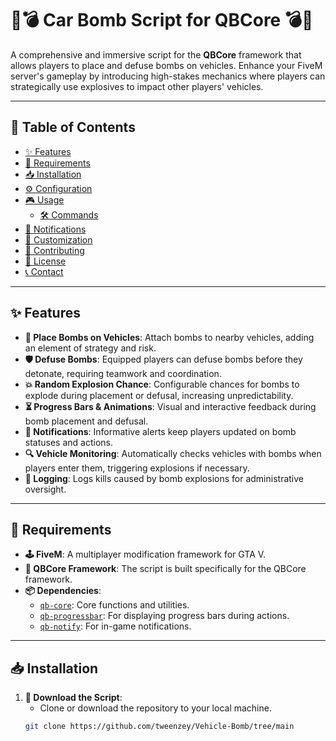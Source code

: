 # 🚗💣 Car Bomb Script for QBCore 💣🚗

A comprehensive and immersive script for the **QBCore** framework that allows players to place and defuse bombs on vehicles. Enhance your FiveM server's gameplay by introducing high-stakes mechanics where players can strategically use explosives to impact other players' vehicles.

---

## 📜 Table of Contents

- [✨ Features](#✨-features)
- [🔧 Requirements](#🔧-requirements)
- [📥 Installation](#📥-installation)
- [⚙️ Configuration](#⚙️-configuration)
- [🎮 Usage](#🎮-usage)
  - [🛠️ Commands](#🛠️-commands)
- [🔔 Notifications](#🔔-notifications)
- [🎨 Customization](#🎨-customization)
- [🤝 Contributing](#🤝-contributing)
- [📄 License](#📄-license)
- [📞 Contact](#📞-contact)

---

## ✨ Features

- **🚗 Place Bombs on Vehicles**: Attach bombs to nearby vehicles, adding an element of strategy and risk.
- **🛡️ Defuse Bombs**: Equipped players can defuse bombs before they detonate, requiring teamwork and coordination.
- **💥 Random Explosion Chance**: Configurable chances for bombs to explode during placement or defusal, increasing unpredictability.
- **⏳ Progress Bars & Animations**: Visual and interactive feedback during bomb placement and defusal.
- **🔔 Notifications**: Informative alerts keep players updated on bomb statuses and actions.
- **🔍 Vehicle Monitoring**: Automatically checks vehicles with bombs when players enter them, triggering explosions if necessary.
- **📝 Logging**: Logs kills caused by bomb explosions for administrative oversight.

---

## 🔧 Requirements

- **🕹️ FiveM**: A multiplayer modification framework for GTA V.
- **🔗 QBCore Framework**: The script is built specifically for the QBCore framework.
- **📦 Dependencies**:
  - [`qb-core`](https://github.com/qbcore-framework/qb-core): Core functions and utilities.
  - [`qb-progressbar`](https://github.com/qbcore-framework/qb-progressbar): For displaying progress bars during actions.
  - [`qb-notify`](https://github.com/qbcore-framework/qb-notify): For in-game notifications.

---

## 📥 Installation

1. **🔽 Download the Script**:
   - Clone or download the repository to your local machine.
   ```bash
   git clone https://github.com/tweenzey/Vehicle-Bomb/tree/main
